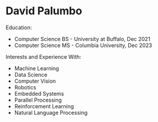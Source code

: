 # David Palumbo

Education:
  - Computer Science BS - University at Buffalo, Dec 2021
  - Computer Science MS - Columbia University, Dec 2023

Interests and Experience With: 
  - Machine Learning
  - Data Science
  - Computer Vision
  - Robotics 
  - Embedded Systems
  - Parallel Processing
  - Reinforcement Learning
  - Natural Language Processing

<!---
djpalumb/djpalumb is a ✨ special ✨ repository because its `README.md` (this file) appears on your GitHub profile.
You can click the Preview link to take a look at your changes.
--->
